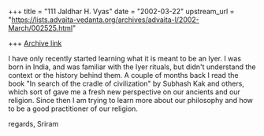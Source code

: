 +++
title = "111 Jaldhar H. Vyas"
date = "2002-03-22"
upstream_url = "https://lists.advaita-vedanta.org/archives/advaita-l/2002-March/002525.html"

+++
[Archive link](https://lists.advaita-vedanta.org/archives/advaita-l/2002-March/002525.html)

I have only recently started learning what it is meant to be an Iyer.  I
was born in India, and was familiar with the Iyer rituals, but didn't
understand the context or the history behind them.  A couple of months
back I read the book "In search of the cradle of civilization" by Subhash
Kak and others, which sort of gave me a fresh new perspective on our
ancients and our religion.  Since then I am trying to learn more about our
philosophy and how to be a good practitioner of our religion.

regards,
Sriram

